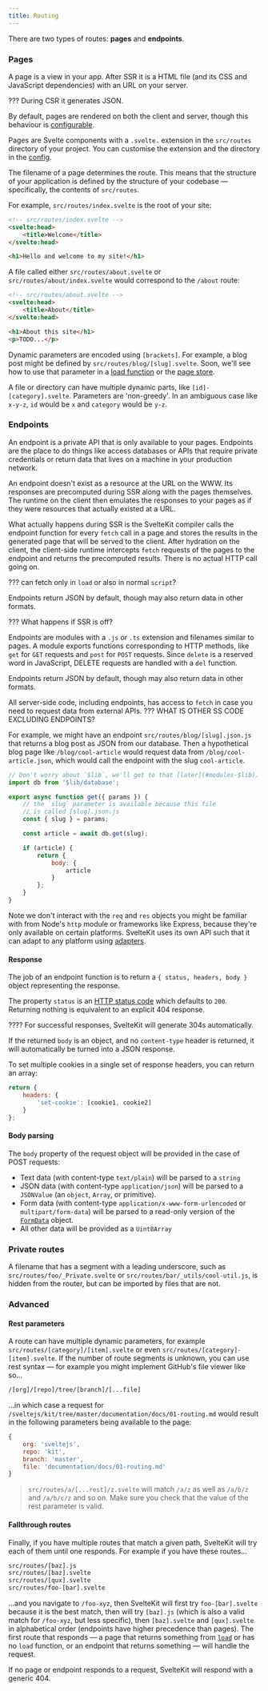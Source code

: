 ```yaml
---
title: Routing
---
```


There are two types of routes: **pages** and **endpoints**.

### Pages

A page is a view in your app. After SSR it is a HTML file (and its CSS and JavaScript dependencies) with an URL on your server.

??? During CSR it generates JSON.

By default, pages are rendered on both the client and server, though this behaviour is [configurable](#rendering).

Pages are Svelte components with a `.svelte.` extension in the `src/routes` directory of your project. You can customise the extension and the directory in the [config](#configuration).

The filename of a page determines the route. This means that the structure of your application is defined by the structure of your codebase — specifically, the contents of `src/routes`.

For example, `src/routes/index.svelte` is the root of your site:

```html
<!-- src/routes/index.svelte -->
<svelte:head>
	<title>Welcome</title>
</svelte:head>

<h1>Hello and welcome to my site!</h1>
```

A file called either `src/routes/about.svelte` or `src/routes/about/index.svelte` would correspond to the `/about` route:

```html
<!-- src/routes/about.svelte -->
<svelte:head>
	<title>About</title>
</svelte:head>

<h1>About this site</h1>
<p>TODO...</p>
```

Dynamic parameters are encoded using `[brackets]`. For example, a blog post might be defined by `src/routes/blog/[slug].svelte`. Soon, we'll see how to use that parameter in a [load function](#loading) or the [page store](#modules-$app-stores).

A file or directory can have multiple dynamic parts, like `[id]-[category].svelte`. Parameters are 'non-greedy'. In an ambiguous case like `x-y-z`, `id` would be `x` and `category` would be `y-z`.

### Endpoints

An endpoint is a private API that is only available to your pages. Endpoints are the place to do things like access databases or APIs that require private credentials or return data that lives on a machine in your production network.

An endpoint doesn't exist as a resource at the URL on the WWW. Its responses are precomputed during SSR along with the pages themselves. The runtime on the client then emulates the responses to your pages as if they were resources that actually existed at a URL. 

What actually happens during SSR is the SvelteKit compiler calls the endpoint function for every `fetch` call in a page and stores the results in the generated page that will be served to the client. After hydration on the client, the client-side runtime intercepts `fetch` requests of the pages to the endpoint and returns the precomputed results. There is no actual HTTP call going on.

??? can fetch only in `load` or also in normal `script`?

Endpoints return JSON by default, though may also return data in other formats.

??? What happens if SSR is off?

Endpoints are modules with a `.js` or `.ts` extension and filenames similar to pages. A module exports functions corresponding to HTTP methods, like `get` for `GET` requests and `post` for `POST` requests. Since `delete` is a reserved word in JavaScript, DELETE requests are handled with a `del` function. 

Endpoints return JSON by default, though may also return data in other formats.

All server-side code, including endpoints, has access to `fetch` in case you need to request data from external APIs.
??? WHAT IS OTHER SS CODE EXCLUDING ENDPOINTS?

For example, we might have an endpoint `src/routes/blog/[slug].json.js` that returns a blog post as JSON from our database. Then a hypothetical blog page like `/blog/cool-article` would request data from `/blog/cool-article.json`, which would call the endpoint with the slug `cool-article`.

```js
// Don't worry about `$lib`, we'll get to that [later](#modules-$lib).
import db from '$lib/database';

export async function get({ params }) {
	// the `slug` parameter is available because this file
	// is called [slug].json.js
	const { slug } = params;

	const article = await db.get(slug);

	if (article) {
		return {
			body: {
				article
			}
		};
	}
}
```

Note we don't interact with the `req` and `res` objects you might be familiar with from Node's `http` module or frameworks like Express, because they're only available on certain platforms. SvelteKit uses its own API such that it can adapt to any platform using [adapters](#adapters).

#### Response

The job of an endpoint function is to return a `{ status, headers, body }` object representing the response.

The property `status` is an [HTTP status code](https://httpstatusdogs.com) which defaults to `200`. Returning nothing is equivalent to an explicit 404 response.

???? For successful responses, SvelteKit will generate 304s automatically.

If the returned `body` is an object, and no `content-type` header is returned, it will automatically be turned into a JSON response.

To set multiple cookies in a single set of response headers, you can return an array:

```js
return {
	headers: {
		'set-cookie': [cookie1, cookie2]
	}
};
```

#### Body parsing

The `body` property of the request object will be provided in the case of POST requests:
- Text data (with content-type `text/plain`) will be parsed to a `string`
- JSON data (with content-type `application/json`) will be parsed to a `JSONValue` (an `object`, `Array`, or primitive).
- Form data (with content-type `application/x-www-form-urlencoded` or `multipart/form-data`) will be parsed to a read-only version of the [`FormData`](https://developer.mozilla.org/en-US/docs/Web/API/FormData) object.
- All other data will be provided as a `Uint8Array`

### Private routes

A filename that has a segment with a leading underscore, such as `src/routes/foo/_Private.svelte` or `src/routes/bar/_utils/cool-util.js`, is hidden from the router, but can be imported by files that are not.

### Advanced

#### Rest parameters

A route can have multiple dynamic parameters, for example `src/routes/[category]/[item].svelte` or even `src/routes/[category]-[item].svelte`. If the number of route segments is unknown, you can use rest syntax — for example you might implement GitHub's file viewer like so...

```bash
/[org]/[repo]/tree/[branch]/[...file]
```

...in which case a request for `/sveltejs/kit/tree/master/documentation/docs/01-routing.md` would result in the following parameters being available to the page:

```js
{
	org: 'sveltejs',
	repo: 'kit',
	branch: 'master',
	file: 'documentation/docs/01-routing.md'
}
```

> `src/routes/a/[...rest]/z.svelte` will match `/a/z` as well as `/a/b/z` and `/a/b/c/z` and so on. Make sure you check that the value of the rest parameter is valid.

#### Fallthrough routes

Finally, if you have multiple routes that match a given path, SvelteKit will try each of them until one responds. For example if you have these routes...

```bash
src/routes/[baz].js
src/routes/[baz].svelte
src/routes/[qux].svelte
src/routes/foo-[bar].svelte
```

...and you navigate to `/foo-xyz`, then SvelteKit will first try `foo-[bar].svelte` because it is the best match, then will try `[baz].js` (which is also a valid match for `/foo-xyz`, but less specific), then `[baz].svelte` and `[qux].svelte` in alphabetical order (endpoints have higher precedence than pages). The first route that responds — a page that returns something from [`load`](#loading) or has no `load` function, or an endpoint that returns something — will handle the request.

If no page or endpoint responds to a request, SvelteKit will respond with a generic 404.
